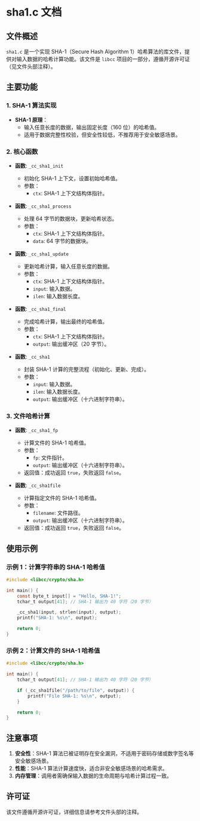 # sha1.c 文档

## 文件概述
`sha1.c` 是一个实现 SHA-1（Secure Hash Algorithm 1）哈希算法的库文件，提供对输入数据的哈希计算功能。该文件是 `libcc` 项目的一部分，遵循开源许可证（见文件头部注释）。

## 主要功能

### 1. SHA-1 算法实现
- **SHA-1 原理**：
  - 输入任意长度的数据，输出固定长度（160 位）的哈希值。
  - 适用于数据完整性校验，但安全性较低，不推荐用于安全敏感场景。

### 2. 核心函数
- **函数**: `_cc_sha1_init`
  - 初始化 SHA-1 上下文，设置初始哈希值。
  - 参数：
    - `ctx`: SHA-1 上下文结构体指针。

- **函数**: `_cc_sha1_process`
  - 处理 64 字节的数据块，更新哈希状态。
  - 参数：
    - `ctx`: SHA-1 上下文结构体指针。
    - `data`: 64 字节的数据块。

- **函数**: `_cc_sha1_update`
  - 更新哈希计算，输入任意长度的数据。
  - 参数：
    - `ctx`: SHA-1 上下文结构体指针。
    - `input`: 输入数据。
    - `ilen`: 输入数据长度。

- **函数**: `_cc_sha1_final`
  - 完成哈希计算，输出最终的哈希值。
  - 参数：
    - `ctx`: SHA-1 上下文结构体指针。
    - `output`: 输出缓冲区（20 字节）。

- **函数**: `_cc_sha1`
  - 封装 SHA-1 计算的完整流程（初始化、更新、完成）。
  - 参数：
    - `input`: 输入数据。
    - `ilen`: 输入数据长度。
    - `output`: 输出缓冲区（十六进制字符串）。

### 3. 文件哈希计算
- **函数**: `_cc_sha1_fp`
  - 计算文件的 SHA-1 哈希值。
  - 参数：
    - `fp`: 文件指针。
    - `output`: 输出缓冲区（十六进制字符串）。
  - 返回值：成功返回 `true`，失败返回 `false`。

- **函数**: `_cc_sha1file`
  - 计算指定文件的 SHA-1 哈希值。
  - 参数：
    - `filename`: 文件路径。
    - `output`: 输出缓冲区（十六进制字符串）。
  - 返回值：成功返回 `true`，失败返回 `false`。

## 使用示例

### 示例 1：计算字符串的 SHA-1 哈希值
```c
#include <libcc/crypto/sha.h>

int main() {
    const byte_t input[] = "Hello, SHA-1!";
    tchar_t output[41]; // SHA-1 输出为 40 字符（20 字节）

    _cc_sha1(input, strlen(input), output);
    printf("SHA-1: %s\n", output);

    return 0;
}
```

### 示例 2：计算文件的 SHA-1 哈希值
```c
#include <libcc/crypto/sha.h>

int main() {
    tchar_t output[41]; // SHA-1 输出为 40 字符（20 字节）

    if (_cc_sha1file("/path/to/file", output)) {
        printf("File SHA-1: %s\n", output);
    }

    return 0;
}
```

## 注意事项
1. **安全性**：SHA-1 算法已被证明存在安全漏洞，不适用于密码存储或数字签名等安全敏感场景。
2. **性能**：SHA-1 算法计算速度快，适合非安全敏感场景的哈希需求。
3. **内存管理**：调用者需确保输入数据的生命周期与哈希计算过程一致。

## 许可证
该文件遵循开源许可证，详细信息请参考文件头部的注释。